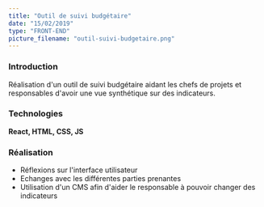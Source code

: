 ```yaml
---
title: "Outil de suivi budgétaire"
date: "15/02/2019"
type: "FRONT-END"
picture_filename: "outil-suivi-budgetaire.png"
---
```


### Introduction

Réalisation d'un outil de suivi budgétaire aidant les chefs de projets et responsables d'avoir une vue synthétique sur des indicateurs.

### Technologies

**React, HTML, CSS, JS**

### Réalisation

- Réflexions sur l'interface utilisateur
- Echanges avec les différentes parties prenantes
- Utilisation d'un CMS afin d'aider le responsable à pouvoir changer des indicateurs
